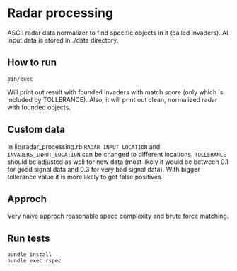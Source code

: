 # Radar processing

ASCII radar data normalizer to find specific objects in it (called invaders).
All input data is stored in ./data directory.

## How to run

```
bin/exec
```

Will print out result with founded invaders with match score (only which is included by TOLLERANCE).
Also, it will print out clean, normalized radar with founded objects.

## Custom data

In lib/radar_processing.rb `RADAR_INPUT_LOCATION` and `INVADERS_INPUT_LOCATION` can
be changed to different locations. `TOLLERANCE` should be adjusted as well for new data (most likely it would be between 0.1 for good signal data and 0.3 for very bad signal data). With bigger tollerance value it is more likely to get false positives.

## Approch

Very naive approch reasonable space complexity and brute force matching.

## Run tests

```
bundle install
bundle exec rspec
```
